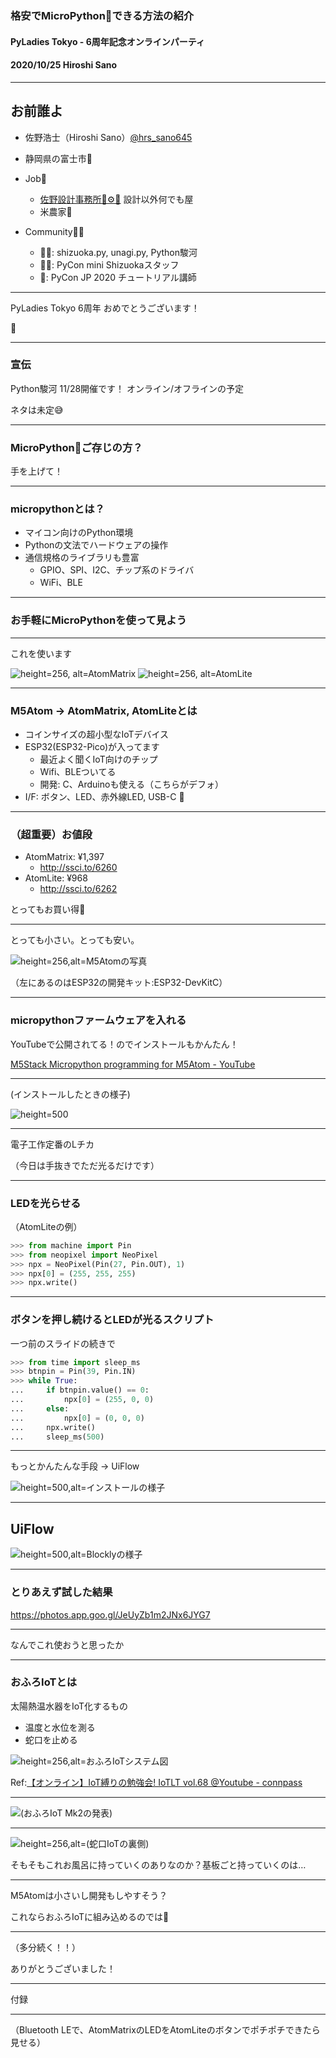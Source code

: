 ### 格安でMicroPython🐍できる方法の紹介

#### PyLadies Tokyo - 6周年記念オンラインパーティ

#### 2020/10/25 Hiroshi Sano

---

## お前誰よ

- 佐野浩士（Hiroshi Sano）[@hrs_sano645](https://twitter.com/hrs_sano645)
- 静岡県の富士市🗻

- Job💼
    - [佐野設計事務所🚗⚙️📏](https://sano-design.info) 設計以外何でも屋
    - 米農家🌾

- Community🧑‍💻
    - 🗻🐍: shizuoka.py, unagi.py, Python駿河
    - 🗻🐍: PyCon mini Shizuokaスタッフ
    - 🐍: PyCon JP 2020 チュートリアル講師

---

PyLadies Tokyo 6周年 おめでとうございます！

🍰

---

### 宣伝

Python駿河 11/28開催です！ オンライン/オフラインの予定

ネタは未定😅

---

### MicroPython🐍ご存じの方？

手を上げて！

---

### micropythonとは？

- マイコン向けのPython環境
- Pythonの文法でハードウェアの操作
- 通信規格のライブラリも豊富
  - GPIO、SPI、I2C、チップ系のドライバ
  - WiFi、BLE

---

### お手軽にMicroPythonを使って見よう

---

これを使います

![height=256, alt=AtomMatrix](https://camo.githubusercontent.com/b79dc8ac6f64f859f6972860bb836fa8884358f3/68747470733a2f2f6d35737461636b2e6f73732d636e2d7368656e7a68656e2e616c6979756e63732e636f6d2f696d6167652f6d352d646f63735f686f6d65706167652f636f72652f61746f6d5f6d61747269785f30312e77656270)
![height=256, alt=AtomLite](https://camo.githubusercontent.com/cf43e2305efcefc96778b4e34e519dc00980366a/68747470733a2f2f6d35737461636b2e6f73732d636e2d7368656e7a68656e2e616c6979756e63732e636f6d2f696d6167652f6d352d646f63735f686f6d65706167652f636f72652f61746f6d5f6c6974655f30312e77656270)

---

### M5Atom -> AtomMatrix, AtomLiteとは

- コインサイズの超小型なIoTデバイス
- ESP32(ESP32-Pico)が入ってます
  - 最近よく聞くIoT向けのチップ
  - Wifi、BLEついてる
  - 開発: C、Arduinoも使える（こちらがデフォ）
- I/F: ボタン、LED、赤外線LED, USB-C 

---

### **（超重要）お値段**

- AtomMatrix: ¥1,397
  - http://ssci.to/6260
- AtomLite: ¥968
  - http://ssci.to/6262

とってもお買い得💸

---

とっても小さい。とっても安い。

![height=256,alt=M5Atomの写真](20201016_hannnaripy/img/PXL_20201010_060716412.jpg)

（左にあるのはESP32の開発キット:ESP32-DevKitC）

---

### micropythonファームウェアを入れる

YouTubeで公開されてる！のでインストールもかんたん！

[M5Stack Micropython programming for M5Atom - YouTube](https://www.youtube.com/watch?v=m3pynuxs0)

---

(インストールしたときの様子)

![height=500](20201016_hannnaripy/img/ss_2020-10-08_15.20.04.png)

---

電子工作定番のLチカ

（今日は手抜きでただ光るだけです）

---

### LEDを光らせる

（AtomLiteの例）

```python
>>> from machine import Pin
>>> from neopixel import NeoPixel
>>> npx = NeoPixel(Pin(27, Pin.OUT), 1)
>>> npx[0] = (255, 255, 255)
>>> npx.write()
```

---

### ボタンを押し続けるとLEDが光るスクリプト

一つ前のスライドの続きで

```python
>>> from time import sleep_ms
>>> btnpin = Pin(39, Pin.IN)
>>> while True:
...     if btnpin.value() == 0:
...         npx[0] = (255, 0, 0)
...     else:
...         npx[0] = (0, 0, 0)
...     npx.write()
...     sleep_ms(500)
```

---

もっとかんたんな手段 -> UiFlow

![height=500,alt=インストールの様子](20201016_hannnaripy/img/ss_2020-10-07_21.49.04.png)

---

## UiFlow


![height=500,alt=Blocklyの様子](20201016_hannnaripy/img/ss_2020-10-08_15.08.14.png)

---

### とりあえず試した結果

https://photos.app.goo.gl/JeUyZb1m2JNx6JYG7

---

なんでこれ使おうと思ったか

---


### おふろIoTとは

太陽熱温水器をIoT化するもの

- 温度と水位を測る
- 蛇口を止める

![height=256,alt=おふろIoTシステム図](20201016_hannnaripy/img/ohutoiot_system_image.png)

Ref:[【オンライン】IoT縛りの勉強会! IoTLT vol.68 @Youtube - connpass](https://iotlt.connpass.com/event/189403/)

---

![(おふろIoT Mk2の発表)](20201016_hannnaripy/img/iotlt_51_ohuroiot_01.png)

---

![height=256,alt=(蛇口IoTの裏側)](20201016_hannnaripy/img/FJIMG_20190429_174617.jpg)

そもそもこれお風呂に持っていくのありなのか？基板ごと持っていくのは…

---

M5Atomは小さいし開発もしやすそう？

これならおふろIoTに組み込めるのでは🤔

---

（多分続く！！）

ありがとうございました！

---

付録

---

（Bluetooth LEで、AtomMatrixのLEDをAtomLiteのボタンでポチポチできたら見せる）

